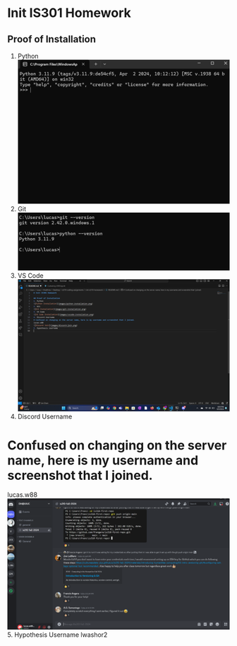 # Init IS301 Homework

## Proof of Installation
1. Python
![Python Installation](images/python-installation.png)
2. Git
![Git Installation](images/git-installation.png)
3. VS Code
![VS Code Installation](images/vscode-installation.png)
4. Discord Username
# Confused on changing on the server name, here is my username and screenshot that I joined.
lucas.w88
![Discord Join](images/DiscordScreenshot.png)
5. Hypothesis Username
lwashor2